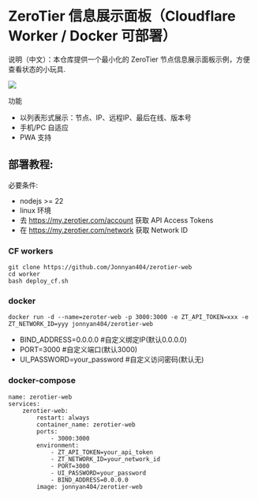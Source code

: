 # ZeroTier 信息展示面板（Cloudflare Worker / Docker 可部署）

说明（中文）：本仓库提供一个最小化的 ZeroTier 节点信息展示面板示例，方便查看状态的小玩具.


![](https://github.com/Jonnyan404/zerotier/blob/main/demo.png)

功能
- 以列表形式展示：节点、IP、远程IP、最后在线、版本号
- 手机/PC 自适应
- PWA 支持


## 部署教程:

必要条件:
- nodejs >= 22
- linux 环境
- 去 https://my.zerotier.com/account 获取 API Access Tokens
- 在 https://my.zerotier.com/network 获取 Network ID

### CF workers

```
git clone https://github.com/Jonnyan404/zerotier-web
cd worker
bash deploy_cf.sh
```


### docker

`docker run -d --name=zeroter-web -p 3000:3000 -e ZT_API_TOKEN=xxx -e ZT_NETWORK_ID=yyy jonnyan404/zerotier-web`

- BIND_ADDRESS=0.0.0.0 #自定义绑定IP(默认0.0.0.0)
- PORT=3000 #自定义端口(默认3000)
- UI_PASSWORD=your_password #自定义访问密码(默认无)


### docker-compose

```
name: zerotier-web
services:
    zerotier-web:
        restart: always
        container_name: zerotier-web
        ports:
            - 3000:3000
        environment:
            - ZT_API_TOKEN=your_api_token
            - ZT_NETWORK_ID=your_network_id
            - PORT=3000
            - UI_PASSWORD=your_password
            - BIND_ADDRESS=0.0.0.0
        image: jonnyan404/zerotier-web
```